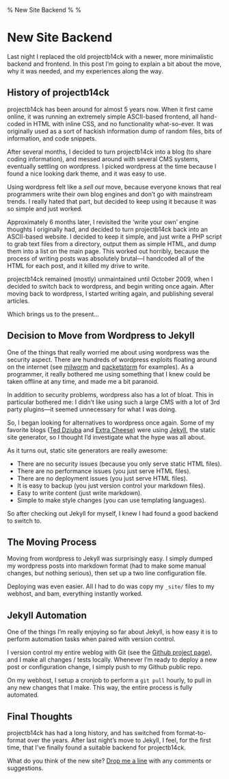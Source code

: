 % New Site Backend
%
%

New Site Backend
================

Last night I replaced the old projectb14ck with a newer, more
minimalistic backend and frontend. In this post I’m going to explain a
bit about the move, why it was needed, and my experiences along the way.

History of projectb14ck
-----------------------

projectb14ck has been around for almost 5 years now. When it first came
online, it was running an extremely simple ASCII-based frontend, all
hand-coded in HTML with inline CSS, and no functionality what-so-ever.
It was originally used as a sort of hackish information dump of random
files, bits of information, and code snippets.

After several months, I decided to turn projectb14ck into a blog (to
share coding information), and messed around with several CMS systems,
eventually settling on wordpress. I picked wordpress at the time because
I found a nice looking dark theme, and it was easy to use.

Using wordpress felt like a *sell out* move, because everyone knows that
real programmers write their own blog engines and don’t go with
mainstream trends. I really hated that part, but decided to keep using
it because it was so simple and just worked.

Approximately 6 months later, I revisited the ‘write your own’ engine
thoughts I originally had, and decided to turn projectb14ck back into an
ASCII-based website. I decided to keep it simple, and just write a PHP
script to grab text files from a directory, output them as simple HTML,
and dump them into a list on the main page. This worked out horribly,
because the process of writing posts was absolutely brutal—I handcoded
all of the HTML for each post, and it killed my drive to write.

projectb14ck remained (mostly) unmaintained until October 2009, when I
decided to switch back to wordpress, and begin writing once again. After
moving back to wordpress, I started writing again, and publishing
several articles.

Which brings us to the present…

Decision to Move from Wordpress to Jekyll
-----------------------------------------

One of the things that really worried me about using wordpress was the
security aspect. There are hundreds of wordpress exploits floating
around on the internet (see [milworm](http://www.milw0rm.com/) and
[packetstorm](http://packetstormsecurity.org/) for examples). As a
programmer, it really bothered me using something that I knew could be
taken offline at any time, and made me a bit paranoid.

In addition to security problems, wordpress also has a lot of bloat.
This in particular bothered me: I didn’t like using such a large CMS
with a lot of 3rd party plugins—it seemed unnecessary for what I was
doing.

So, I began looking for alternatives to wordpress once again. Some of my
favorite blogs ([Ted Dziuba](http://teddziuba.com/) and [Extra
Cheese](http://blog.extracheese.org/)) were using
[Jekyll](http://github.com/mojombo/jekyll), the static site generator,
so I thought I’d investigate what the hype was all about.

As it turns out, static site generators are really awesome:

-   There are no security issues (because you only serve static HTML
    files).
-   There are no performance issues (you just serve HTML files).
-   There are no deployment issues (you just serve HTML files).
-   It is easy to backup (you just version control your markdown files).
-   Easy to write content (just write markdown).
-   Simple to make style changes (you can use templating languages).

So after checking out Jekyll for myself, I knew I had found a good
backend to switch to.

The Moving Process
------------------

Moving from wordpress to Jekyll was surprisingly easy. I simply dumped
my wordpress posts into markdown format (had to make some manual
changes, but nothing serious), then set up a two line configuration
file.

Deploying was even easier. All I had to do was copy my `_site/` files to
my webhost, and bam, everything instantly worked.

Jekyll Automation
-----------------

One of the things I’m really enjoying so far about Jekyll, is how easy
it is to perform automation tasks when paired with version control.

I version control my entire weblog with Git (see the [Github project
page](http://github.com/comradeb14ck/projectb14ck)), and I make all
changes / tests locally. Whenever I’m ready to deploy a new post or
configuration change, I simply push to my Github public repo.

On my webhost, I setup a cronjob to perform a `git pull` hourly, to pull
in any new changes that I make. This way, the entire process is fully
automated.

Final Thoughts
--------------

projectb14ck has had a long history, and has switched from
format-to-format over the years. After last night’s move to Jekyll, I
feel, for the first time, that I’ve finally found a suitable backend for
projectb14ck.

What do you think of the new site? [Drop me a
line](mailto:rdegges@gmail.com) with any comments or suggestions.
